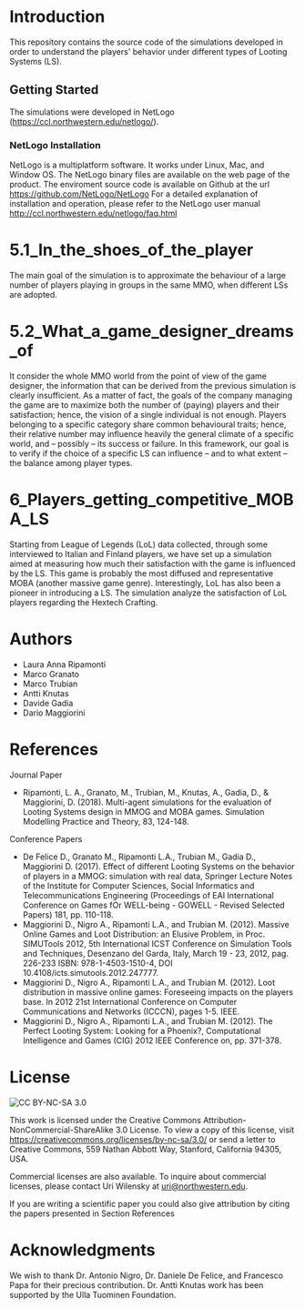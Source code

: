 # Introduction

This repository contains the source code of the simulations developed in order to understand the players' behavior under different types of Looting Systems (LS).

## Getting Started

The simulations were developed in NetLogo (https://ccl.northwestern.edu/netlogo/).

### NetLogo Installation

NetLogo is a multiplatform software. It works under Linux, Mac, and Window OS.
The NetLogo binary files are available on the web page of the product.
The enviroment source code is available on Github at the url https://github.com/NetLogo/NetLogo
For a detailed explanation of installation and operation, please refer to the NetLogo user manual http://ccl.northwestern.edu/netlogo/faq.html

# 5.1_In_the_shoes_of_the_player

The main goal of the simulation is to approximate the behaviour of a large number of players playing in groups in the same MMO, when different LSs are adopted.

# 5.2_What_a_game_designer_dreams_of

It consider the whole MMO world from the point of view of the game designer, the information that can be derived from the previous simulation is clearly insufficient. 
As a matter of fact, the goals of the company managing the game are to maximize both the number of (paying) players and their satisfaction; hence, the vision of a single individual is not enough.
Players belonging to a specific category share common behavioural traits; hence, their relative number may influence heavily the general climate of a specific world, and – possibly – its success or failure.
In this framework, our goal is to verify if the choice of a specific LS can influence – and to what extent – the balance among player types.

# 6_Players_getting_competitive_MOBA_LS

Starting from League of Legends (LoL) data collected, through some interviewed to Italian and Finland players, we have set up a simulation aimed at measuring how much their satisfaction with the game is influenced by the LS. 
This game is probably the most diffused and representative MOBA (another massive game genre).
Interestingly, LoL has also been a pioneer in introducing a LS. 
The simulation analyze the satisfaction of LoL players regarding the Hextech Crafting.


# Authors

 * Laura Anna Ripamonti
 * Marco Granato
 * Marco Trubian
 * Antti Knutas
 * Davide Gadia
 * Dario Maggiorini

# References

Journal Paper

* Ripamonti, L. A., Granato, M., Trubian, M., Knutas, A., Gadia, D., & Maggiorini, D. (2018). Multi-agent simulations for the evaluation of Looting Systems design in MMOG and MOBA games. Simulation Modelling Practice and Theory, 83, 124-148.

Conference Papers

 * De Felice D., Granato M., Ripamonti L.A., Trubian M., Gadia D., Maggiorini D. (2017). Effect of different Looting Systems on the behavior of players in a MMOG: simulation with real data, Springer Lecture Notes of the Institute for Computer Sciences, Social Informatics and Telecommunications Engineering (Proceedings of EAI International Conference on Games fOr WELL-being - GOWELL - Revised Selected Papers) 181, pp. 110-118.
 * Maggiorini D., Nigro A., Ripamonti L.A., and Trubian M. (2012). Massive Online Games and Loot Distribution: an Elusive Problem, in Proc. SIMUTools 2012, 5th International ICST Conference on Simulation Tools and Techniques, Desenzano del Garda, Italy, March 19 - 23, 2012, pag. 226-233 ISBN: 978-1-4503-1510-4, DOI 10.4108/icts.simutools.2012.247777.
 * Maggiorini D., Nigro A., Ripamonti L.A., and Trubian M. (2012). Loot distribution in massive online games: Foreseeing impacts on the players base. In 2012 21st International Conference on Computer Communications and Networks (ICCCN), pages 1-5. IEEE.
 * Maggiorini D., Nigro A., Ripamonti L.A., and Trubian M. (2012). The Perfect Looting System: Looking for a Phoenix?, Computational Intelligence and Games (CIG) 2012 IEEE Conference on, pp. 371-378.


# License

![CC BY-NC-SA 3.0](http://ccl.northwestern.edu/images/creativecommons/byncsa.png)

This work is licensed under the Creative Commons Attribution-NonCommercial-ShareAlike 3.0 License.  To view a copy of this license, visit https://creativecommons.org/licenses/by-nc-sa/3.0/ or send a letter to Creative Commons, 559 Nathan Abbott Way, Stanford, California 94305, USA.

Commercial licenses are also available. To inquire about commercial licenses, please contact Uri Wilensky at uri@northwestern.edu.

<!-- 2017 Cite: To Define -->

If you are writing a scientific paper you could also give attribution by citing the papers presented in Section References

# Acknowledgments

We wish to thank Dr. Antonio Nigro, Dr. Daniele De Felice, and Francesco Papa for their precious contribution. Dr. Antti Knutas work has been supported by the Ulla Tuominen Foundation. 
